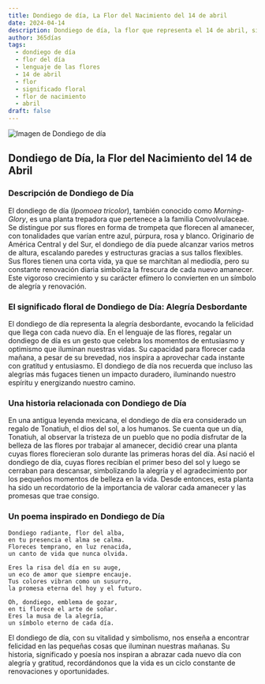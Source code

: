 ```yaml
---
title: Dondiego de día, La Flor del Nacimiento del 14 de abril
date: 2024-04-14
description: Dondiego de día, la flor que representa el 14 de abril, simboliza Alegría desbordante. Descubre su fascinante historia, significado en el lenguaje de las flores y una poesía que celebra su belleza.
author: 365días
tags:
  - dondiego de día
  - flor del día
  - lenguaje de las flores
  - 14 de abril
  - flor
  - significado floral
  - flor de nacimiento
  - abril
draft: false
---
```



![Imagen de Dondiego de día](https://cdn.pixabay.com/photo/2021/08/09/15/36/morning-glory-6533658_640.jpg#center)


## Dondiego de Día, la Flor del Nacimiento del 14 de Abril

### Descripción de Dondiego de Día

El dondiego de día (_Ipomoea tricolor_), también conocido como _Morning-Glory_, es una planta trepadora que pertenece a la familia Convolvulaceae. Se distingue por sus flores en forma de trompeta que florecen al amanecer, con tonalidades que varían entre azul, púrpura, rosa y blanco. Originario de América Central y del Sur, el dondiego de día puede alcanzar varios metros de altura, escalando paredes y estructuras gracias a sus tallos flexibles. Sus flores tienen una corta vida, ya que se marchitan al mediodía, pero su constante renovación diaria simboliza la frescura de cada nuevo amanecer. Este vigoroso crecimiento y su carácter efímero lo convierten en un símbolo de alegría y renovación.

### El significado floral de Dondiego de Día: Alegría Desbordante

El dondiego de día representa la alegría desbordante, evocando la felicidad que llega con cada nuevo día. En el lenguaje de las flores, regalar un dondiego de día es un gesto que celebra los momentos de entusiasmo y optimismo que iluminan nuestras vidas. Su capacidad para florecer cada mañana, a pesar de su brevedad, nos inspira a aprovechar cada instante con gratitud y entusiasmo. El dondiego de día nos recuerda que incluso las alegrías más fugaces tienen un impacto duradero, iluminando nuestro espíritu y energizando nuestro camino.

### Una historia relacionada con Dondiego de Día

En una antigua leyenda mexicana, el dondiego de día era considerado un regalo de Tonatiuh, el dios del sol, a los humanos. Se cuenta que un día, Tonatiuh, al observar la tristeza de un pueblo que no podía disfrutar de la belleza de las flores por trabajar al amanecer, decidió crear una planta cuyas flores florecieran solo durante las primeras horas del día. Así nació el dondiego de día, cuyas flores recibían el primer beso del sol y luego se cerraban para descansar, simbolizando la alegría y el agradecimiento por los pequeños momentos de belleza en la vida. Desde entonces, esta planta ha sido un recordatorio de la importancia de valorar cada amanecer y las promesas que trae consigo.

### Un poema inspirado en Dondiego de Día

```
Dondiego radiante, flor del alba,  
en tu presencia el alma se calma.  
Floreces temprano, en luz renacida,  
un canto de vida que nunca olvida.  

Eres la risa del día en su auge,  
un eco de amor que siempre encauje.  
Tus colores vibran como un susurro,  
la promesa eterna del hoy y el futuro.  

Oh, dondiego, emblema de gozar,  
en ti florece el arte de soñar.  
Eres la musa de la alegría,  
un símbolo eterno de cada día.  
```

El dondiego de día, con su vitalidad y simbolismo, nos enseña a encontrar felicidad en las pequeñas cosas que iluminan nuestras mañanas. Su historia, significado y poesía nos inspiran a abrazar cada nuevo día con alegría y gratitud, recordándonos que la vida es un ciclo constante de renovaciones y oportunidades.

